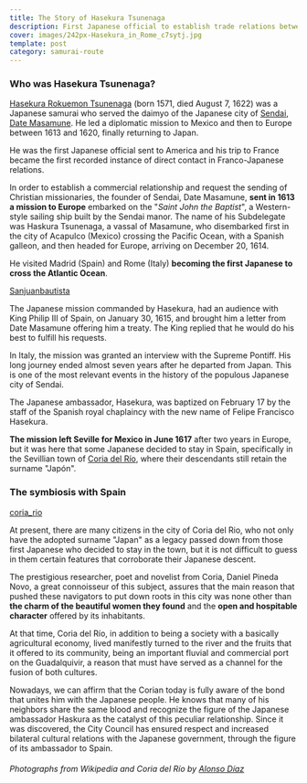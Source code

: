 ```yaml
---
title: The Story of Hasekura Tsunenaga
description: First Japanese official to establish trade relations between Japan and Europe
cover: images/242px-Hasekura_in_Rome_c7sytj.jpg
template: post
category: samurai-route
---
```


### Who was Hasekura Tsunenaga?

[Hasekura Rokuemon Tsunenaga](http://en.wikipedia.org/wiki/Hasekura_Tsunenaga) (born 1571, died August 7, 1622) was a Japanese samurai who served the daimyo of the Japanese city of [Sendai](https://en.wikipedia.org/wiki/Sendai), [Date Masamune](http://en.wikipedia.org/wiki/Date_Masamune). He led a diplomatic mission to Mexico and then to Europe between 1613 and 1620, finally returning to Japan.

He was the first Japanese official sent to America and his trip to France became the first recorded instance of direct contact in Franco-Japanese relations.

In order to establish a commercial relationship and request the sending of Christian missionaries, the founder of Sendai, Date Masamune, **sent in 1613 a mission to Europe** embarked on the "*Saint John the Baptist*", a Western-style sailing ship built by the Sendai manor. The name of his Subdelegate was Haskura Tsunenaga, a vassal of Masamune, who disembarked first in the city of Acapulco (Mexico) crossing the Pacific Ocean, with a Spanish galleon, and then headed for Europe, arriving on December 20, 1614.

He visited Madrid (Spain) and Rome (Italy) **becoming the first Japanese to cross the Atlantic Ocean**.

[Sanjuanbautista](/blog/the-history-of-hasekura-tsunenaga/images/Sanjuanbautista.jpg "Replica of the Spanish Galleon Juan Bautista")

The Japanese mission commanded by Hasekura, had an audience with King Philip III of Spain, on January 30, 1615, and brought him a letter from Date Masamune offering him a treaty. The King replied that he would do his best to fulfill his requests.

In Italy, the mission was granted an interview with the Supreme Pontiff. His long journey ended almost seven years after he departed from Japan. This is one of the most relevant events in the history of the populous Japanese city of Sendai.

The Japanese ambassador, Hasekura, was baptized on February 17 by the staff of the Spanish royal chaplaincy with the new name of Felipe Francisco Hasekura.

**The mission left Seville for Mexico in June 1617** after two years in Europe, but it was here that some Japanese decided to stay in Spain, specifically in the Sevillian town of [Coria del Río](http://en.wikipedia.org/wiki/Coria_del_R%C3%ADo), where their descendants still retain the surname "Japón".

### The symbiosis with Spain

[coria_rio](/blog/the-story-of-hasekura-tsunenaga/images/coria-del-rio.jpg "Paseo Carlos de Mesa de Coria del Río by the Guadalquivir River - ABC")

At present, there are many citizens in the city of Coria del Rio, who not only have the adopted surname "Japan" as a legacy passed down from those first Japanese who decided to stay in the town, but it is not difficult to guess in them certain features that corroborate their Japanese descent.

The prestigious researcher, poet and novelist from Coria, Daniel Pineda Novo, a great connoisseur of this subject, assures that the main reason that pushed these navigators to put down roots in this city was none other than **the charm of the beautiful women they found** and the **open and hospitable character** offered by its inhabitants.

At that time, Coria del Río, in addition to being a society with a basically agricultural economy, lived manifestly turned to the river and the fruits that it offered to its community, being an important fluvial and commercial port on the Guadalquivir, a reason that must have served as a channel for the fusion of both cultures.

Nowadays, we can affirm that the Corian today is fully aware of the bond that unites him with the Japanese people. He knows that many of his neighbors share the same blood and recognize the figure of the Japanese ambassador Haskura as the catalyst of this peculiar relationship. Since it was discovered, the City Council has ensured respect and increased bilateral cultural relations with the Japanese government, through the figure of its ambassador to Spain.

###### Photographs from Wikipedia and Coria del Río by [Alonso Díaz](http://www.alonsodr.com/)